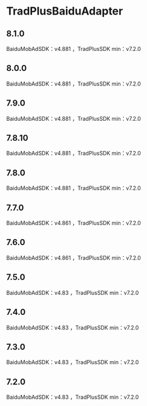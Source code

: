 # TradPlusBaiduAdapter

## 8.1.0

BaiduMobAdSDK：v4.881 ，TradPlusSDK min：v7.2.0

## 8.0.0

BaiduMobAdSDK：v4.881 ，TradPlusSDK min：v7.2.0

## 7.9.0

BaiduMobAdSDK：v4.881 ，TradPlusSDK min：v7.2.0

## 7.8.10

BaiduMobAdSDK：v4.881 ，TradPlusSDK min：v7.2.0

## 7.8.0

BaiduMobAdSDK：v4.881 ，TradPlusSDK min：v7.2.0

## 7.7.0

BaiduMobAdSDK：v4.861 ，TradPlusSDK min：v7.2.0

## 7.6.0

BaiduMobAdSDK：v4.861 ，TradPlusSDK min：v7.2.0

## 7.5.0

BaiduMobAdSDK：v4.83 ，TradPlusSDK min：v7.2.0

## 7.4.0

BaiduMobAdSDK：v4.83 ，TradPlusSDK min：v7.2.0

## 7.3.0

BaiduMobAdSDK：v4.83 ，TradPlusSDK min：v7.2.0

## 7.2.0

BaiduMobAdSDK：v4.83 ，TradPlusSDK min：v7.2.0
